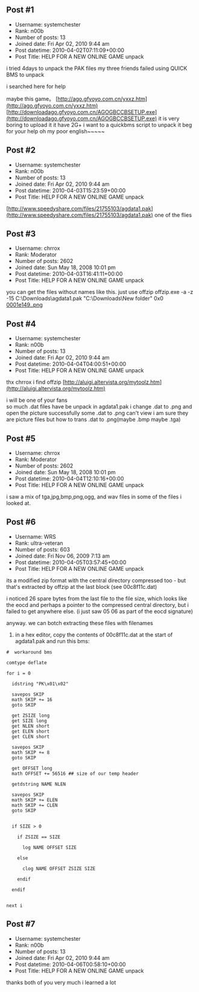 ## Post #1
- Username: systemchester
- Rank: n00b
- Number of posts: 13
- Joined date: Fri Apr 02, 2010 9:44 am
- Post datetime: 2010-04-02T07:11:09+00:00
- Post Title: HELP FOR A NEW ONLINE GAME  unpack

i tried 4days to unpack the PAK files 
my three friends failed using QUICK BMS to unpack

i searched here for help 

maybe this game。
[http://ago.gfyoyo.com.cn/yxxz.htm](http://ago.gfyoyo.com.cn/yxxz.htm)
[http://downloadago.gfyoyo.com.cn/AGOGBCCBSETUP.exe](http://downloadago.gfyoyo.com.cn/AGOGBCCBSETUP.exe)
it  is  very  boring to upload it
it  have 2G+
i want to a quickbms script to unpack it
beg for your help
oh my poor english~~~~~
## Post #2
- Username: systemchester
- Rank: n00b
- Number of posts: 13
- Joined date: Fri Apr 02, 2010 9:44 am
- Post datetime: 2010-04-03T15:23:59+00:00
- Post Title: HELP FOR A NEW ONLINE GAME  unpack

[http://www.speedyshare.com/files/21755103/agdata1.pak](http://www.speedyshare.com/files/21755103/agdata1.pak)
one of the flies
## Post #3
- Username: chrrox
- Rank: Moderator
- Number of posts: 2602
- Joined date: Sun May 18, 2008 10:01 pm
- Post datetime: 2010-04-03T16:41:11+00:00
- Post Title: HELP FOR A NEW ONLINE GAME  unpack

you can get the files without names like this.
just use offzip
offzip.exe -a -z -15 C:\Downloads\agdata1.pak "C:\Downloads\New folder" 0x0
[0001e149..png](https://xentaxbackup.github.io/file/2908_0001e149..png)
## Post #4
- Username: systemchester
- Rank: n00b
- Number of posts: 13
- Joined date: Fri Apr 02, 2010 9:44 am
- Post datetime: 2010-04-04T04:00:51+00:00
- Post Title: HELP FOR A NEW ONLINE GAME  unpack

thx chrrox
i find offzip 
[http://aluigi.altervista.org/mytoolz.htm](http://aluigi.altervista.org/mytoolz.htm)

i will be one of your fans    
so much .dat files have be unpack in agdata1.pak
i change  .dat to .png  and open the picture successfully
some .dat to .png  can't view 
i am sure they are picture files
but how to trans .dat to .png(maybe .bmp maybe .tga)
## Post #5
- Username: chrrox
- Rank: Moderator
- Number of posts: 2602
- Joined date: Sun May 18, 2008 10:01 pm
- Post datetime: 2010-04-04T12:10:16+00:00
- Post Title: HELP FOR A NEW ONLINE GAME  unpack

i saw a mix of tga,jpg,bmp,png,ogg, and wav files in some of the files i looked at.
## Post #6
- Username: WRS
- Rank: ultra-veteran
- Number of posts: 603
- Joined date: Fri Nov 06, 2009 7:13 am
- Post datetime: 2010-04-05T03:57:45+00:00
- Post Title: HELP FOR A NEW ONLINE GAME  unpack

its a modified zip format with the central directory compressed too - but that's extracted by offzip at the last block (see 00c8f11c.dat)

i noticed 26 spare bytes from the last file to the file size, which looks like the eocd and perhaps a pointer to the compressed central directory, but i failed to get anywhere else. (i just saw 05 06 as part of the eocd signature)

anyway. we can botch extracting these files with filenames 

1) in a hex editor, copy the contents of 00c8f11c.dat at the start of agdata1.pak and run this bms:

```
#  workaround bms

comtype deflate

for i = 0

  idstring "PK\x01\x02"

  savepos SKIP
  math SKIP += 16
  goto SKIP
  
  get ZSIZE long
  get SIZE long
  get NLEN short
  get ELEN short
  get CLEN short

  savepos SKIP
  math SKIP += 8
  goto SKIP

  get OFFSET long
  math OFFSET += 56516 ## size of our temp header

  getdstring NAME NLEN

  savepos SKIP
  math SKIP += ELEN
  math SKIP += CLEN
  goto SKIP


  if SIZE > 0

    if ZSIZE == SIZE

      log NAME OFFSET SIZE

    else

      clog NAME OFFSET ZSIZE SIZE

    endif

  endif


next i

```
## Post #7
- Username: systemchester
- Rank: n00b
- Number of posts: 13
- Joined date: Fri Apr 02, 2010 9:44 am
- Post datetime: 2010-04-06T00:58:10+00:00
- Post Title: HELP FOR A NEW ONLINE GAME  unpack

thanks both of you  very much
i learned a lot
